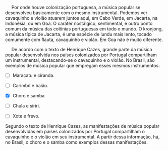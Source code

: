 

     Por onde houve colonização portuguesa, a música popular se desenvolveu basicamente com o mesmo instrumental. Podemos ver cavaquinho e violão atuarem juntos aqui, em Cabo Verde, em Jacarta, na Indonésia, ou em Goa. O caráter nostálgico, sentimental, é outro ponto comum da música das colônias portuguesas em todo o mundo. O kronjong, a música típica de Jacarta, é uma espécie de lundu mais lento, tocado comumente com flauta, cavaquinho e violão. Em Goa não é muito diferente.

     De acordo com o texto de Henrique Cazes, grande parte da música popular desenvolvida nos países colonizados por Portugal compartilham um instrumental, destacando-se o cavaquinho e o violão. No Brasil, são exemplos de música popular que empregam esses mesmos instrumentos:



- [ ] Maracatu e ciranda.
- [ ] Carimbó e baião.
- [x] Choro e samba.
- [ ] Chula e siriri.
- [ ] Xote e frevo.


Segundo o texto de Henrique Cazes, as manifestações de música popular desenvolvidas em países colonizados por Portugal compartilham o cavaquinho e o violão em seu instrumental. A partir dessa informação, há, no Brasil, o choro e o samba como exemplos dessas manifestações.

        